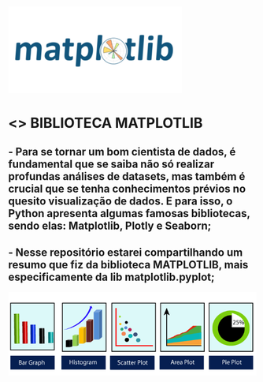 <a>
     <img src="https://github.com/AndreMartins21/MATPLOTLIB/blob/main/IMAGENS%20-%20PLT/logo_matplt.png" width=70% height=80%/>
</a>

# <> BIBLIOTECA MATPLOTLIB

## - Para se tornar um bom cientista de dados, é fundamental que se saiba não só realizar profundas análises de datasets, mas também é crucial que se tenha conhecimentos prévios no quesito visualização de dados. E para isso, o Python apresenta algumas famosas bibliotecas, sendo elas: Matplotlib, Plotly e Seaborn; 

## - Nesse repositório estarei compartilhando um resumo que fiz da biblioteca MATPLOTLIB, mais especificamente da lib matplotlib.pyplot; 

<a>
     <img src="https://github.com/AndreMartins21/MATPLOTLIB/blob/main/IMAGENS%20-%20PLT/matplotlib-img.png"/>
</a>
